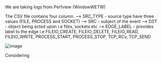 We are taking logs from  Perfview (WindowWETW)

The CSV file contains four column. 
--> SRC_TYPE - source type have three values (FILE, PROCESS and SOCKET)
--> SRC - subject of the event
--> DST - object being acted upon i.e files, sockets etc
--> EDGE_LABEL - provides label to the edge i.e  FILEIO_CREATE, FILEIO_DELETE, FILEIO_READ, FILEIO_WRITE, PROCESS_START, PROCESS_STOP, TCP_RCv, TCP_SEND

![image](https://user-images.githubusercontent.com/46611115/102345534-732df200-3f95-11eb-9438-b047d33e5687.PNG)


Considering 
